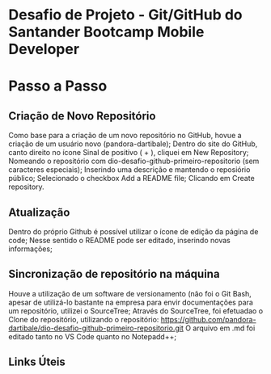 # Desafio de Projeto - Git/GitHub do Santander Bootcamp Mobile Developer


# Passo a Passo

## Criação de Novo Repositório
Como base para a criação de um novo repositório no GitHub, hovue a criação de um usuário novo (pandora-dartibale);
Dentro do site do GitHub, canto direito no ícone Sinal de positivo ( + ), cliquei em New Repository;
Nomeando o repositório com dio-desafio-github-primeiro-repositorio (sem caracteres especiais);
Inserindo uma descrição e mantendo o reposiório público;
Selecionado o checkbox Add a README file;
Clicando em Create repository.

## Atualização
Dentro do próprio Github é possível utilizar o ícone de edição da página de code;
Nesse sentido o README pode ser editado, inserindo novas informações;

## Sincronização de repositório na máquina
Houve a utilização de um software de versionamento (não foi o Git Bash, apesar de utilizá-lo bastante na empresa para envir documentações para um repositório, utilizei o SourceTree;
Através do SourceTree, foi efetuadao o Clone do repositório, utilizando o repositório: https://github.com/pandora-dartibale/dio-desafio-github-primeiro-repositorio.git
O arquivo em .md foi editado tanto no VS Code quanto no Notepadd++;



## Links Úteis
